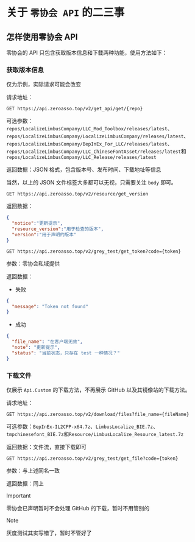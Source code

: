 # 关于 `零协会 API` 的二三事
## 怎样使用零协会 API
零协会的 API 只包含获取版本信息和下载两种功能，使用方法如下：

### 获取版本信息

仅为示例，实际请求可能会改变

请求地址：

```url
GET https://api.zeroasso.top/v2/get_api/get/{repo}
```

可选参数：`repos/LocalizeLimbusCompany/LLC_Mod_Toolbox/releases/latest`、`repos/LocalizeLimbusCompany/LocalizeLimbusCompany/releases/latest`、`repos/LocalizeLimbusCompany/BepInEx_For_LLC/releases/latest`、`repos/LocalizeLimbusCompany/LLC_ChineseFontAsset/releases/latest`和`repos/LocalizeLimbusCompany/LLC_Release/releases/latest`

返回数据：JSON 格式，包含版本号、发布时间、下载地址等信息

当然，以上的 JSON 文件标签大多都可以无视，只需要关注 `body` 即可。



```url
GET https://api.zeroasso.top/v2/resource/get_version
```

返回数据：

```json
{
  "notice":"更新提示",
  "resource_version":"用于检查的版本",
  "version":"用于声明的版本"
}
```



```url
GET https://api.zeroasso.top/v2/grey_test/get_token?code={token}
```

参数：零协会私域提供

返回数据：

- 失败

```json
{
  "message": "Token not found"
}
```

- 成功

```json
{
  "file_name": "在客户端无效",
  "note": "更新提示",
  "status": "当前状态，只存在 test 一种情况？"
}
```



### 下载文件

仅展示 `Api.Custom` 的下载方法，不再展示 GitHub 以及其镜像站的下载方法。

请求地址：

```url
GET https://api.zeroasso.top/v2/download/files?file_name={fileName}
```

可选参数：`BepInEx-IL2CPP-x64.7z`、`LimbusLocalize_BIE.7z`、`tmpchinesefont_BIE.7z`和`Resource/LimbusLocalize_Resource_latest.7z`

返回数据：文件流，直接下载即可



```url
GET https://api.zeroasso.top/v2/grey_test/get_file?code={token}
```

参数：与上述同名一致

返回数据：同上

> [!IMPORTANT]
>
> 零协会已声明暂时不会处理 GitHub 的下载，暂时不用管别的

> [!NOTE]
>
> 灰度测试其实写错了，暂时不管好了